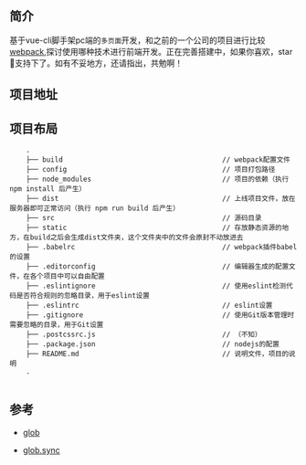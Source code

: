 ## 简介

基于vue-cli脚手架pc端的`多页面`开发，和之前的一个公司的项目进行比较[webpack](https://github.com/reng99/webpack),探讨使用哪种技术进行前端开发。正在完善搭建中，如果你喜欢，star🌟支持下了。如有不妥地方，还请指出，共勉啊！

## 项目地址



## 项目布局

```
    .
    ├── build                                       // webpack配置文件
    ├── config                                      // 项目打包路径
    ├── node_modules                                // 项目的依赖（执行 npm install 后产生）         
    ├── dist                                        // 上线项目文件，放在服务器即可正常访问（执行 npm run build 后产生）
    ├── src                                         // 源码目录
    ├── static                                      // 存放静态资源的地方，在build之后会生成dist文件夹，这个文件夹中的文件会原封不动放进去 
    ├── .babelrc                                    // webpack插件babel的设置 
    ├── .editorconfig                               // 编辑器生成的配置文件，在各个项目中可以自由配置 
    ├── .eslintignore                               // 使用eslint检测代码是否符合规则的忽略目录，用于eslint设置 
    ├── .eslintrc                                   // eslint设置
    ├── .gitignore                                  // 使用Git版本管理时需要忽略的目录，用于Git设置 
    ├── .postcssrc.js                               // （不知）
    ├── .package.json                               // nodejs的配置
    ├── README.md                                   // 说明文件，项目的说明
    .


```


## 参考

- [glob](https://www.npmjs.com/package/glob)

- [glob.sync](https://www.npmjs.com/package/glob#globsyncpattern-options)